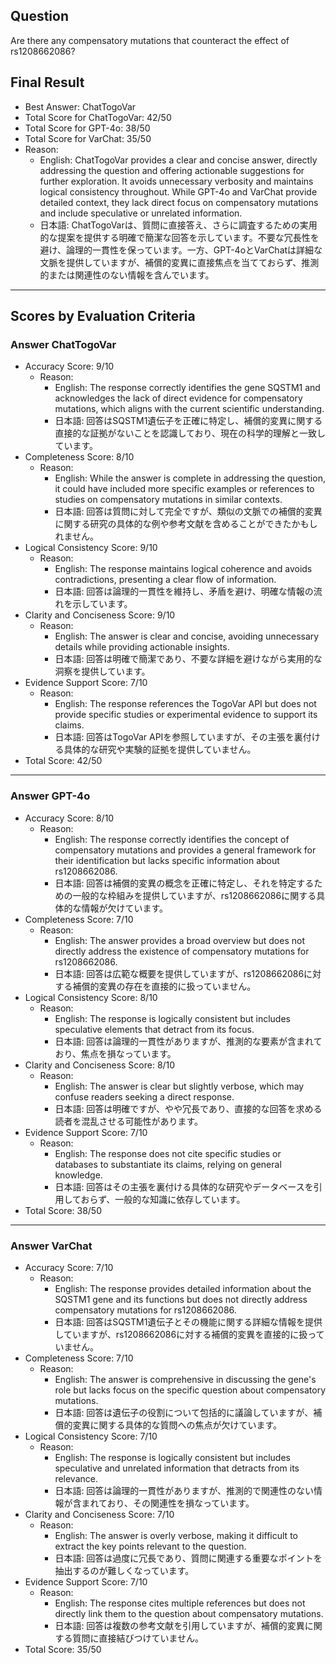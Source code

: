 ## Question

Are there any compensatory mutations that counteract the effect of rs1208662086?

## Final Result

- Best Answer: ChatTogoVar
- Total Score for ChatTogoVar: 42/50
- Total Score for GPT-4o: 38/50
- Total Score for VarChat: 35/50
- Reason:
  - English: ChatTogoVar provides a clear and concise answer, directly addressing the question and offering actionable suggestions for further exploration. It avoids unnecessary verbosity and maintains logical consistency throughout. While GPT-4o and VarChat provide detailed context, they lack direct focus on compensatory mutations and include speculative or unrelated information.
  - 日本語: ChatTogoVarは、質問に直接答え、さらに調査するための実用的な提案を提供する明確で簡潔な回答を示しています。不要な冗長性を避け、論理的一貫性を保っています。一方、GPT-4oとVarChatは詳細な文脈を提供していますが、補償的変異に直接焦点を当てておらず、推測的または関連性のない情報を含んでいます。

---

## Scores by Evaluation Criteria

### Answer ChatTogoVar
- Accuracy Score: 9/10
  - Reason: 
    - English: The response correctly identifies the gene SQSTM1 and acknowledges the lack of direct evidence for compensatory mutations, which aligns with the current scientific understanding.
    - 日本語: 回答はSQSTM1遺伝子を正確に特定し、補償的変異に関する直接的な証拠がないことを認識しており、現在の科学的理解と一致しています。
- Completeness Score: 8/10
  - Reason: 
    - English: While the answer is complete in addressing the question, it could have included more specific examples or references to studies on compensatory mutations in similar contexts.
    - 日本語: 回答は質問に対して完全ですが、類似の文脈での補償的変異に関する研究の具体的な例や参考文献を含めることができたかもしれません。
- Logical Consistency Score: 9/10
  - Reason: 
    - English: The response maintains logical coherence and avoids contradictions, presenting a clear flow of information.
    - 日本語: 回答は論理的一貫性を維持し、矛盾を避け、明確な情報の流れを示しています。
- Clarity and Conciseness Score: 9/10
  - Reason: 
    - English: The answer is clear and concise, avoiding unnecessary details while providing actionable insights.
    - 日本語: 回答は明確で簡潔であり、不要な詳細を避けながら実用的な洞察を提供しています。
- Evidence Support Score: 7/10
  - Reason: 
    - English: The response references the TogoVar API but does not provide specific studies or experimental evidence to support its claims.
    - 日本語: 回答はTogoVar APIを参照していますが、その主張を裏付ける具体的な研究や実験的証拠を提供していません。
- Total Score: 42/50

---

### Answer GPT-4o
- Accuracy Score: 8/10
  - Reason: 
    - English: The response correctly identifies the concept of compensatory mutations and provides a general framework for their identification but lacks specific information about rs1208662086.
    - 日本語: 回答は補償的変異の概念を正確に特定し、それを特定するための一般的な枠組みを提供していますが、rs1208662086に関する具体的な情報が欠けています。
- Completeness Score: 7/10
  - Reason: 
    - English: The answer provides a broad overview but does not directly address the existence of compensatory mutations for rs1208662086.
    - 日本語: 回答は広範な概要を提供していますが、rs1208662086に対する補償的変異の存在を直接的に扱っていません。
- Logical Consistency Score: 8/10
  - Reason: 
    - English: The response is logically consistent but includes speculative elements that detract from its focus.
    - 日本語: 回答は論理的一貫性がありますが、推測的な要素が含まれており、焦点を損なっています。
- Clarity and Conciseness Score: 8/10
  - Reason: 
    - English: The answer is clear but slightly verbose, which may confuse readers seeking a direct response.
    - 日本語: 回答は明確ですが、やや冗長であり、直接的な回答を求める読者を混乱させる可能性があります。
- Evidence Support Score: 7/10
  - Reason: 
    - English: The response does not cite specific studies or databases to substantiate its claims, relying on general knowledge.
    - 日本語: 回答はその主張を裏付ける具体的な研究やデータベースを引用しておらず、一般的な知識に依存しています。
- Total Score: 38/50

---

### Answer VarChat
- Accuracy Score: 7/10
  - Reason: 
    - English: The response provides detailed information about the SQSTM1 gene and its functions but does not directly address compensatory mutations for rs1208662086.
    - 日本語: 回答はSQSTM1遺伝子とその機能に関する詳細な情報を提供していますが、rs1208662086に対する補償的変異を直接的に扱っていません。
- Completeness Score: 7/10
  - Reason: 
    - English: The answer is comprehensive in discussing the gene's role but lacks focus on the specific question about compensatory mutations.
    - 日本語: 回答は遺伝子の役割について包括的に議論していますが、補償的変異に関する具体的な質問への焦点が欠けています。
- Logical Consistency Score: 7/10
  - Reason: 
    - English: The response is logically consistent but includes speculative and unrelated information that detracts from its relevance.
    - 日本語: 回答は論理的一貫性がありますが、推測的で関連性のない情報が含まれており、その関連性を損なっています。
- Clarity and Conciseness Score: 7/10
  - Reason: 
    - English: The answer is overly verbose, making it difficult to extract the key points relevant to the question.
    - 日本語: 回答は過度に冗長であり、質問に関連する重要なポイントを抽出するのが難しくなっています。
- Evidence Support Score: 7/10
  - Reason: 
    - English: The response cites multiple references but does not directly link them to the question about compensatory mutations.
    - 日本語: 回答は複数の参考文献を引用していますが、補償的変異に関する質問に直接結びつけていません。
- Total Score: 35/50